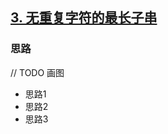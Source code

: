 ## [3. 无重复字符的最长子串](https://leetcode.cn/problems/longest-substring-without-repeating-characters/)

### 思路
// TODO 画图
* 思路1
* 思路2
* 思路3
